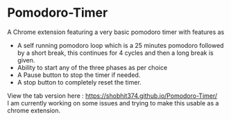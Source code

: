 # Pomodoro-Timer
A Chrome extension featuring a very basic pomodoro timer with features as   
* A self running pomodoro loop which is a 25 minutes pomodoro followed by a short break, this continues for 4 cycles and then a long break is given.  
* Ability to start any of the three phases as per choice  
* A Pause button to stop the timer if needed.  
* A stop button to completely reset the timer.  
  
View the tab version here : https://shobhit374.github.io/Pomodoro-Timer/  
I am currently working on some issues and trying to make this usable as a chrome extension.

